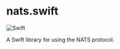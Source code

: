 # nats.swift

![Swift](https://github.com/hugolundin/nats.swift/workflows/Swift/badge.svg)

A Swift library for using the NATS protocol.
